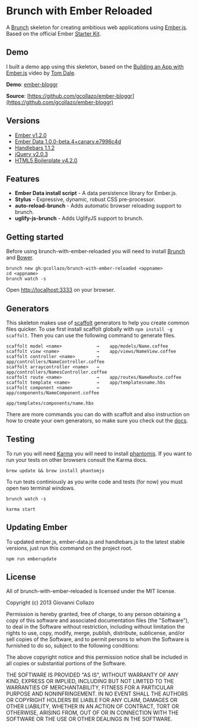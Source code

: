 # Brunch with Ember Reloaded

A [Brunch](http://brunch.io) skeleton for creating ambitious web applications using [Ember.js](http://emberjs.com). Based on the official Ember [Starter Kit](https://github.com/emberjs/starter-kit/archive/master.zip).

## Demo

I built a demo app using this skeleton, based on the [Building an App with Ember.js](http://www.youtube.com/watch?v=Ga99hMi7wfY) video by [Tom Dale](http://twitter.com/tomdale).

**Demo**: [ember-bloggr](http://dev.gcollazo.com/ember-bloggr)

**Source**: [https://github.com/gcollazo/ember-bloggr](https://github.com/gcollazo/ember-bloggr)

## Versions
- [Ember v1.2.0](http://emberjs.com)
- [Ember Data 1.0.0-beta.4+canary.e7996c4d](https://github.com/emberjs/data)
- [Handlebars 1.1.2](http://handlebarsjs.com)
- [jQuery v2.0.3](http://jquery.com)
- [HTML5 Boilerplate v4.2.0](http://html5boilerplate.com)

## Features

- **Ember Data install script** - A data persistence library for Ember.js.
- **Stylus** - Expressive, dynamic, robust CSS pre-processor.
- **auto-reload-brunch** - Adds automatic browser reloading support to brunch.
- **uglify-js-brunch** - Adds UglifyJS support to brunch.

## Getting started

Before using brunch-with-ember-reloaded you will need to install [Brunch](http://brunch.io/) and [Bower](http://bower.io/).

```
brunch new gh:gcollazo/brunch-with-ember-reloaded <appname>
cd <appname>
brunch watch -s
```
Open [http://localhost:3333](http://localhost:3333) on your browser.

## Generators

This skeleton makes use of [scaffolt](https://github.com/paulmillr/scaffolt#readme) generators to help you create common files quicker. To use first install scaffolt globally with `npm install -g scaffolt`. Then you can use the following command to generate files.

```
scaffolt model <name>             →    app/models/Name.coffee
scaffolt view <name>              →    app/views/NameView.coffee
scaffolt controller <name>        →    app/controllers/NameController.coffee
scaffolt arraycontroller <name>   →    app/controllers/NamesController.coffee
scaffolt route <name>             →    app/routes/NameRoute.coffee
scaffolt template <name>          →    app/templatesname.hbs
scaffolt component <name>         →    app/components/NameComponent.coffee
                                       app/templates/components/name.hbs
```

There are more commands you can do with scaffolt and also instruction on how to create your own generators, so make sure you check out the [docs](https://github.com/paulmillr/scaffolt#readme).

## Testing

To run you will need [Karma](https://github.com/karma-runner) you will need to install [phantomjs](https://github.com/ariya/phantomjs). If you want to run your tests on other browsers consult the Karma docs.

```
brew update && brew install phantomjs
```

To run tests continiously as you write code and tests (for now) you must open two terminal windows.

```
brunch watch -s
```

```
karma start
```

## Updating Ember

To updated ember.js, ember-data.js and handlebars.js to the latest stable versions, just run this command on the project root.

```
npm run emberupdate
```

## License

All of brunch-with-ember-reloaded is licensed under the MIT license.

Copyright (c) 2013 Giovanni Collazo

Permission is hereby granted, free of charge, to any person obtaining a copy of this software and associated documentation files (the "Software"), to deal in the Software without restriction, including without limitation the rights to use, copy, modify, merge, publish, distribute, sublicense, and/or sell copies of the Software, and to permit persons to whom the Software is furnished to do so, subject to the following conditions:

The above copyright notice and this permission notice shall be included in all copies or substantial portions of the Software.

THE SOFTWARE IS PROVIDED "AS IS", WITHOUT WARRANTY OF ANY KIND, EXPRESS OR IMPLIED, INCLUDING BUT NOT LIMITED TO THE WARRANTIES OF MERCHANTABILITY, FITNESS FOR A PARTICULAR PURPOSE AND NONINFRINGEMENT. IN NO EVENT SHALL THE AUTHORS OR COPYRIGHT HOLDERS BE LIABLE FOR ANY CLAIM, DAMAGES OR OTHER LIABILITY, WHETHER IN AN ACTION OF CONTRACT, TORT OR OTHERWISE, ARISING FROM, OUT OF OR IN CONNECTION WITH THE SOFTWARE OR THE USE OR OTHER DEALINGS IN THE SOFTWARE.
